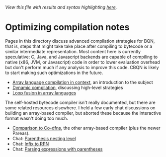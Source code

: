 *View this file with results and syntax highlighting [here](https://saltytine.github.io/BQN/implementation/compile/index.html).*

# Optimizing compilation notes

Pages in this directory discuss advanced compilation strategies for BQN, that is, steps that might take take place after compiling to bytecode or a similar intermediate representation. Most content here is currently speculative: C, Java, and Javascript backends are capable of compiling to native (x86, JVM, or Javascript) code in order to lower evaluation overhead but don't perform much if any analysis to improve this code. CBQN is likely to start making such optimizations in the future.

- [Array language compilation in context](intro.md), an introduction to the subject
- [Dynamic compilation](dynamic.md), discussing high-level strategies
- [Loop fusion in array languages](fusion.md)

The self-hosted bytecode compiler isn't really documented, but there are some related resources elsewhere. I held a few early chat discussions on building an array-based compiler, but aborted these because the interactive format wasn't doing too much.

- [Comparison to Co-dfns](../codfns.md), the other array-based compiler (plus the newer Pareas).
- Chat: [Parenthesis nesting level](https://chat.stackexchange.com/rooms/52405/conversation/lesson-s1-parenthesis-nesting-level)
- Chat: [Infix to RPN](https://chat.stackexchange.com/rooms/52405/conversation/lesson-s2-infix-to-rpn)
- Chat: [Parsing expressions with parentheses](https://chat.stackexchange.com/rooms/52405/conversation/lesson-s3-parsing-expressions-with-parentheses)
